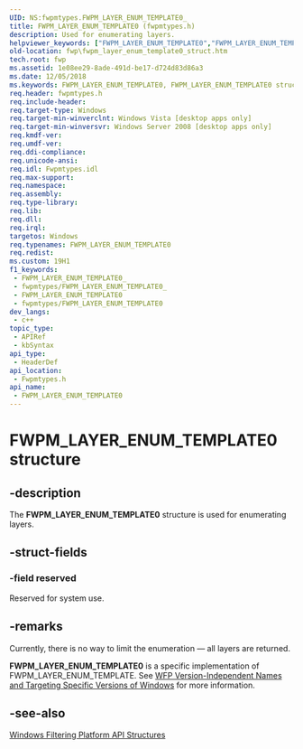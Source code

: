```yaml
---
UID: NS:fwpmtypes.FWPM_LAYER_ENUM_TEMPLATE0_
title: FWPM_LAYER_ENUM_TEMPLATE0 (fwpmtypes.h)
description: Used for enumerating layers.
helpviewer_keywords: ["FWPM_LAYER_ENUM_TEMPLATE0","FWPM_LAYER_ENUM_TEMPLATE0 structure [Filtering]","fwp.fwpm_layer_enum_template0_struct","fwpmtypes/FWPM_LAYER_ENUM_TEMPLATE0"]
old-location: fwp\fwpm_layer_enum_template0_struct.htm
tech.root: fwp
ms.assetid: 1e08ee29-8ade-491d-be17-d724d83d86a3
ms.date: 12/05/2018
ms.keywords: FWPM_LAYER_ENUM_TEMPLATE0, FWPM_LAYER_ENUM_TEMPLATE0 structure [Filtering], fwp.fwpm_layer_enum_template0_struct, fwpmtypes/FWPM_LAYER_ENUM_TEMPLATE0
req.header: fwpmtypes.h
req.include-header: 
req.target-type: Windows
req.target-min-winverclnt: Windows Vista [desktop apps only]
req.target-min-winversvr: Windows Server 2008 [desktop apps only]
req.kmdf-ver: 
req.umdf-ver: 
req.ddi-compliance: 
req.unicode-ansi: 
req.idl: Fwpmtypes.idl
req.max-support: 
req.namespace: 
req.assembly: 
req.type-library: 
req.lib: 
req.dll: 
req.irql: 
targetos: Windows
req.typenames: FWPM_LAYER_ENUM_TEMPLATE0
req.redist: 
ms.custom: 19H1
f1_keywords:
 - FWPM_LAYER_ENUM_TEMPLATE0_
 - fwpmtypes/FWPM_LAYER_ENUM_TEMPLATE0_
 - FWPM_LAYER_ENUM_TEMPLATE0
 - fwpmtypes/FWPM_LAYER_ENUM_TEMPLATE0
dev_langs:
 - c++
topic_type:
 - APIRef
 - kbSyntax
api_type:
 - HeaderDef
api_location:
 - Fwpmtypes.h
api_name:
 - FWPM_LAYER_ENUM_TEMPLATE0
---
```


# FWPM_LAYER_ENUM_TEMPLATE0 structure


## -description

The <b>FWPM_LAYER_ENUM_TEMPLATE0</b> structure is used for enumerating layers.

## -struct-fields

### -field reserved

Reserved for system use.

## -remarks

Currently, there is no way to limit the
enumeration — all layers are returned.

<b>FWPM_LAYER_ENUM_TEMPLATE0</b> is a specific implementation of FWPM_LAYER_ENUM_TEMPLATE. See <a href="https://docs.microsoft.com/windows/desktop/FWP/wfp-version-independent-names-and-targeting-specific-versions-of-windows">WFP Version-Independent Names and Targeting Specific Versions of Windows</a>  for more information.

## -see-also

<a href="https://docs.microsoft.com/windows/desktop/FWP/fwp-structs">Windows Filtering Platform  API Structures</a>

